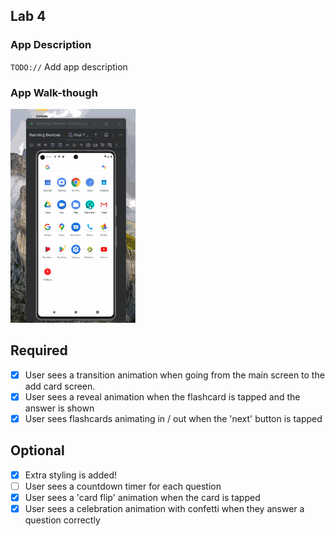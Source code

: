 ## Lab 4

### App Description
`TODO://` Add app description

### App Walk-though

<img src="https://github.com/Constant1966/FlashCard-4/blob/master/flashcard-4.gif" width=200><br>

## Required
- [x] User sees a transition animation when going from the main screen to the add card screen.
- [x] User sees a reveal animation when the flashcard is tapped and the answer is shown
- [x] User sees flashcards animating in / out when the 'next' button is tapped

## Optional
- [x] Extra styling is added!
- [ ] User sees a countdown timer for each question
- [x] User sees a 'card flip' animation when the card is tapped
- [x] User sees a celebration animation with confetti when they answer a question correctly
